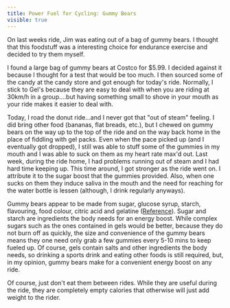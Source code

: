 ---title: Power Fuel for Cycling: Gummy Bearsvisible: true---On last weeks ride, Jim was eating out of a bag of gummy bears. I thought that this foodstuff was a interesting choice for endurance exercise and decided to try them myself.

I found a large bag of gummy bears at Costco for $5.99. I decided against it because I thought for a test that would be too much. I then sourced some of the candy at the candy store and got enough for today's ride. Normally, I stick to Gel's because they are easy to deal with when you are riding at 30km/h in a group....but having something small to shove in your mouth as your ride makes it easier to deal with.

Today, I road the donut ride...and I never got that "out of steam" feeling. I did bring other food (bananas, flat breads, etc.), but I chewed on gummy bears on the way up to the top of the ride and on the way back home in the place of fiddling with gel packs. Even when the pace picked up (and I eventually got dropped), I still was able to stuff some of the gummies in my mouth and I was able to suck on them as my heart rate max'd out. Last week, during the ride home, I had problems running out of steam and I had hard time keeping up. This time around, I got stronger as the ride went on. I attribute it to the sugar boost that the gummies provided. Also, when one sucks on them they induce saliva in the mouth and the need for reaching for the water bottle is lessen (although, I drink regularly anyways).

Gummy bears appear to be made from sugar, glucose syrup, starch, flavouring, food colour, citric acid and gelatine (<a href="http://en.wikipedia.org/wiki/Gummi_bear" target="_blank" title="Gummy Bears">Reference</a>). Sugar and starch are ingredients the body needs for an energy boost. While complex sugars such as the ones contained in gels would be better, because they do not burn off as quickly, the size and convenience of the gummy bears means they one need only grab a few gummies every 5-10 mins to keep fueled up. Of course, gels contain salts and other ingredients the body needs, so drinking a sports drink and eating other foods is still required, but, in my opinion, gummy bears make for a convenient energy boost on any ride.

Of course, just don't eat them between rides. While they are useful during the ride, they are completely empty calories that otherwise will just add weight to the rider.

 